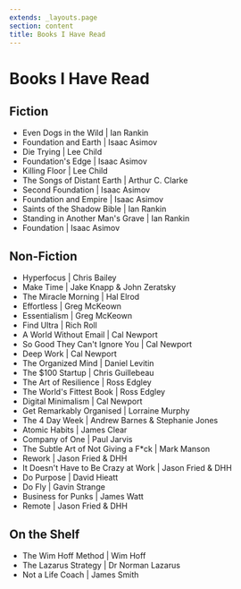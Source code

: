 ```yaml
---
extends: _layouts.page
section: content
title: Books I Have Read
---
```

# Books I Have Read

## Fiction

* Even Dogs in the Wild | Ian Rankin
* Foundation and Earth | Isaac Asimov
* Die Trying | Lee Child
* Foundation's Edge | Isaac Asimov
* Killing Floor | Lee Child
* The Songs of Distant Earth | Arthur C. Clarke
* Second Foundation | Isaac Asimov
* Foundation and Empire | Isaac Asimov
* Saints of the Shadow Bible | Ian Rankin
* Standing in Another Man's Grave | Ian Rankin
* Foundation | Isaac Asimov

## Non-Fiction

* Hyperfocus | Chris Bailey
* Make Time | Jake Knapp & John Zeratsky
* The Miracle Morning | Hal Elrod
* Effortless | Greg McKeown
* Essentialism | Greg McKeown
* Find Ultra | Rich Roll
* A World Without Email | Cal Newport
* So Good They Can't Ignore You | Cal Newport
* Deep Work | Cal Newport
* The Organized Mind | Daniel Levitin
* The $100 Startup | Chris Guillebeau
* The Art of Resilience | Ross Edgley
* The World's Fittest Book | Ross Edgley
* Digital Minimalism | Cal Newport
* Get Remarkably Organised | Lorraine Murphy
* The 4 Day Week | Andrew Barnes & Stephanie Jones
* Atomic Habits | James Clear
* Company of One | Paul Jarvis
* The Subtle Art of Not Giving a F*ck | Mark Manson
* Rework | Jason Fried & DHH
* It Doesn't Have to Be Crazy at Work | Jason Fried & DHH
* Do Purpose | David Hieatt
* Do Fly | Gavin Strange
* Business for Punks | James Watt
* Remote | Jason Fried & DHH

## On the Shelf

* The Wim Hoff Method | Wim Hoff
* The Lazarus Strategy | Dr Norman Lazarus
* Not a Life Coach | James Smith
